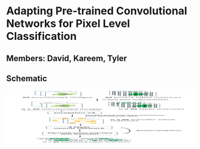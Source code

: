 # Adapting Pre-trained Convolutional Networks for Pixel Level Classification
## Members: David, Kareem, Tyler

## Schematic

![](./poster-files/figure_transfer_Learning_schematic_hiRes.jpg)

